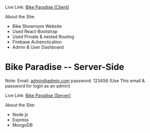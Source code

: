 Live Link: [Bike Paradise (Client)](https://final-project-f1977.web.app/)

About the Site: 

- Bike Showroom Website
- Used React-Bootstrap
- Used Private & nested Routing
- Firebase Auhenctication
- Admin & User Dashboard


# Bike Paradise -- Server-Side

Note: Email: admin@admin.com password: 123456 (Use This email & password for login as an admin)

Live Link: [Bike Paradise (Server)](https://bike-paradise.herokuapp.com/api/businessPackages)

About the Site: 

- Node js
- Express 
- MongoDB

